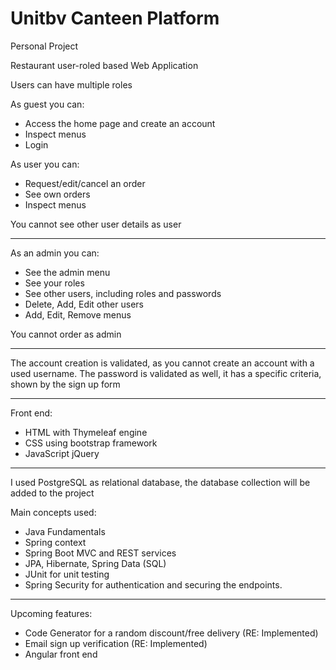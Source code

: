 # Unitbv Canteen Platform
Personal Project


Restaurant user-roled based Web Application 

Users can have multiple roles

As guest you can:
- Access the home page and create an account
- Inspect menus
- Login

As user you can:
- Request/edit/cancel an order
- See own orders 
- Inspect menus

You cannot see other user details as user

<hr>

As an admin you can:
- See the admin menu
- See your roles
- See other users, including roles and passwords
- Delete, Add, Edit other users
- Add, Edit, Remove menus

 You cannot order as admin

<hr>

The account creation is validated, as you cannot create an account with a used username.
The password is validated as well, it has a specific criteria, shown by the sign up form

<hr>

Front end: 
- HTML with Thymeleaf engine
- CSS using bootstrap framework
- JavaScript jQuery
            
<hr>
            
            
I used PostgreSQL as relational database, the database collection will be added to the project

Main concepts used:
- Java Fundamentals
- Spring context
- Spring Boot MVC and REST services
- JPA, Hibernate, Spring Data (SQL)
- JUnit for unit testing
- Spring Security for authentication and securing the endpoints.

<hr>

Upcoming features: 
- Code Generator for a random discount/free delivery (RE: Implemented)
- Email sign up verification (RE: Implemented) 
- Angular front end












